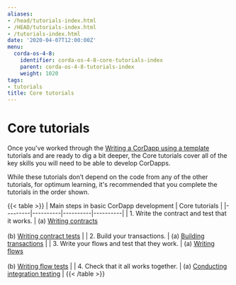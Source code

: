 ```yaml
---
aliases:
- /head/tutorials-index.html
- /HEAD/tutorials-index.html
- /tutorials-index.html
date: '2020-04-07T12:00:00Z'
menu:
  corda-os-4-8:
    identifier: corda-os-4-8-core-tutorials-index
    parent: corda-os-4-8-tutorials-index
    weight: 1020
tags:
- tutorials
title: Core tutorials
---
```



#  Core tutorials

Once you've worked through the [Writing a CorDapp using a template](writing-a-cordapp-using-a-template.md) tutorials and are ready to dig a bit deeper, the Core tutorials cover all of the key skills you will need to be able to develop CorDapps.

While these tutorials don’t depend on the code from any of the other tutorials, for optimum learning, it's recommended that you complete the tutorials in the order shown.

{{< table >}}
| Main steps in basic CorDapp development | Core tutorials |
|---------|----------|----------|----------|
| 1. Write the contract and test that it works. | (a) [Writing contracts](tutorial-contract.html) <br/><br/> (b) [Writing contract tests](tutorial-test-dsl.html) |
| 2. Build your transactions. | (a) [Building transactions](tutorial-building-transactions.html) |
| 3. Write your flows and test that they work. | (a) [Writing flows](flow-state-machines.html) <br/><br/> (b) [Writing flow tests](flow-testing.html) |
| 4. Check that it all works together. | (a) [Conducting integration testing](tutorial-integration-testing.html) |
{{< /table >}}
